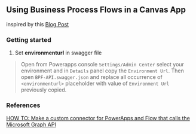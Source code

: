 ## Using Business Process Flows in a Canvas App

inspired by this [Blog Post](https://powerapps.microsoft.com/en-us/blog/using-business-process-flows-in-a-canvas-app/)

### Getting started

1. Set **environmenturl** in swagger file
> Open from Powerapps console `Settings/Admin Center` select your environment and in `Details` panel copy the `Environment Url`. Then open `BPF-API.swagger.json` and replace all occurrence of `<environmenturl>` placeholder with value of `Environment Url` previously copied.

### References

[HOW TO: Make a custom connector for PowerApps and Flow that calls the Microsoft Graph API](https://toddbaginski.com/blog/how-to-make-a-custom-connector-for-powerapps-and-flow-that-calls-the-microsoft-graph-api/)
